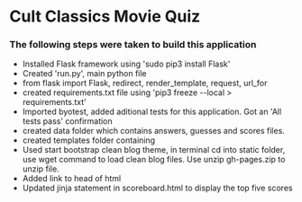 <h1>Cult Classics Movie Quiz</h1>
<h3> The following steps were taken to build this application</h3>
<ul>
<li> Installed Flask framework using 'sudo pip3 install Flask'</li>
<li> Created 'run.py', main python file</li>
<li> from flask import Flask, redirect, render_template, request, url_for </li>
<li> created requirements.txt file using 'pip3 freeze --local > requirements.txt'</li>
<li> Imported byotest, added aditional tests for this application. Got an 'All tests pass' confirmation </li>
<li> created data folder which contains answers, guesses and scores files.</li>
<li> created templates folder containing
<li> Used start bootstrap clean blog theme, in terminal cd into static folder, use wget command to load clean blog files. Use unzip gh-pages.zip to unzip file. </li>
<li>Added link to head of html</li>
<li> Updated jinja statement in scoreboard.html to display the top five scores</li>

</ul>